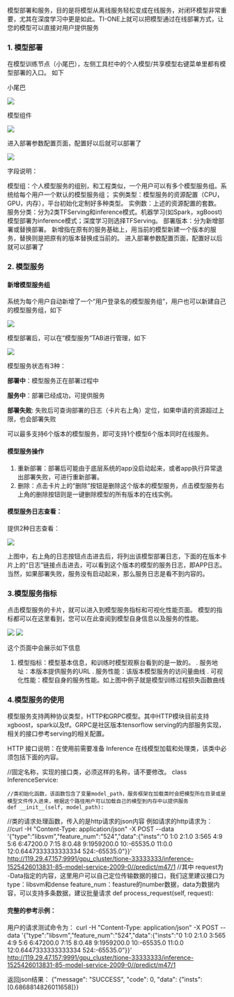 模型部署和服务，目的是将模型从离线服务轻松变成在线服务，对闭环模型非常重要，尤其在深度学习中更是如此。TI-ONE上就可以把模型通过在线部署方式，让您的模型可以直接对用户提供服务
### 1. 模型部署

在模型训练节点（小尾巴），左侧工具栏中的个人模型/共享模型右键菜单里都有模型部署的入口。 如下

小尾巴

![](https://main.qcloudimg.com/raw/966e4a2c407508f2cfb922ac9e5f146a.png) 



模型组件

![](https://main.qcloudimg.com/raw/22369830cd3eb8e3459378ee45906697.jpg)


进入部署参数配置页面，配置好以后就可以部署了

![](https://main.qcloudimg.com/raw/efdb572631116aaf9ea7897bb0380022.png)


字段说明：

模型组：个人模型服务的组别，和工程类似，一个用户可以有多个模型服务组。系统给每个用户一个默认的模型服务组；
实例类型：模型服务的资源配置（CPU，GPU，内存），平台初始化定制好多种类型。
实例数：上述的资源配置的套数。
服务分类：分为2类TFServing和inference模式。机器学习(如Spark，xgBoost)模型部署为inference模式；深度学习则选择TFServing。
部署版本：分为新增部署或替换部署。 新增指在原有的服务基础上，用当前的模型新建一个版本的服务，替换则是把原有的版本替换成当前的。
进入部署参数配置页面，配置好以后就可以部署了


### 2. 模型服务
#### 新增模型服务组
系统为每个用户自动新增了一个“用户登录名的模型服务组”，用户也可以新建自己的模型服务组，如下


![](https://main.qcloudimg.com/raw/1c93924dcd577ef9d84b5356245e226a.png)

模型部署后，可以在“模型服务”TAB进行管理，如下

![](https://main.qcloudimg.com/raw/cc331f5deb1861a7654ec9e2b11a8f48.png)


模型服务状态有3种：

**部署中**：模型服务正在部署过程中

**服务中**：部署已经成功，可提供服务

**部署失败**: 失败后可查询部署的日志（卡片右上角）定位，如果申请的资源超过上限，也会部署失败

可以最多支持6个版本的模型服务，即可支持1个模型6个版本同时在线服务。



#### 模型服务操作


1. 重新部署：部署后可能由于底层系统的app没启动起来，或者app执行异常退出部署失败，可进行重新部署。
2. 删除：点击卡片上的“删除”按钮是删除这个版本的模型服务，点击模型服务右上角的删除按钮则是一键删除模型的所有版本的在线实例。

#### 模型服务日志查看：
提供2种日志查看：


![](https://main.qcloudimg.com/raw/49137125048d010ff14465bbd0c8c6a3.png)   


上图中，右上角的日志按钮点击进去后，将列出该模型部署日志，下面的在版本卡片上的“日志”链接点击进去，可以看到这个版本的模型的服务日志，即APP日志。当然，如果部署失败，服务没有启动起来，那么服务日志是看不到内容的。


### 3.模型服务指标
 点击模型服务的卡片，就可以进入到模型服务指标和可视化性能页面。
模型的指标都可以在这里看到，您可以在此查阅到模型自身信息以及服务的性能。

![](https://main.qcloudimg.com/raw/5ce5ca39721b3f9c6e4bae10b5b38564.png)
![](https://main.qcloudimg.com/raw/d6b4f54d2cfaf02c81ccafdb9b6fdeab.png)

这个页面中会展示如下信息

1.	模型指标：模型基本信息，和训练时模型观察台看到的是一致的。
	.	服务地址：本版本提供服务的URL
	.	服务性能：该版本模型服务的访问量曲线
	.	可视化性能：模型自身的服务性能。如上图中例子就是模型训练过程损失函数曲线


### 4.模型服务的使用
模型服务支持两种协议类型，HTTP和GRPC模型。其中HTTP模块目前支持xgboost，spark以及tf。GRPC是社区版本tensorflow serving的内部服务实现，相关的接口参考serving的相关配置。

HTTP 接口说明：在使用前需要准备 Inference 在线模型加载和处理类，该类中必须包括下面的内容。

//固定名称，实现的接口类，必须这样的名称，请不要修改。
class InferenceService: 

    //类初始化函数，该函数包含了变量model_path，服务框架在加载类时会把模型所在目录或是模型文件传入进来，根据这个路径用户可以加载自己的模型到内存中以提供服务
    def __init__(self, model_path):

//类的请求处理函数，传入的是http请求的json内容 例如请求的http请求为：
    //curl -H "Content-Type: application/json" -X POST --data '{"type":"libsvm","feature_num":"524","data":{"insts":"0 1:0 2:1.0 3:565 4:9 5:6 6:47200.0 7:15 8:0.48 9:1959200.0 10:-65535.0 11:0.0 12:0.6447333333333334 524:-65535.0"}}' http://119.29.47.157:9991/gpu_cluster/tione-33333333/inference-1525426013831-85-model-service-2009-0//predict/m47/1 
//其中 request为 -Data指定的内容，这里用户可以自己定位传输数据的接口，我们这里建议接口为type：libsvm和dense feature_num：feasture的number数据，data为数据内容，可以支持多条数据，建议批量请求
 def process_request(self, request):

#### 完整的参考示例：

用户的请求测试命令为：
curl -H "Content-Type: application/json" -X POST --data '{"type":"libsvm","feature_num":"524","data":{"insts":"0 1:0 2:1.0 3:565 4:9 5:6 6:47200.0 7:15 8:0.48 9:1959200.0 10:-65535.0 11:0.0 12:0.6447333333333334 524:-65535.0"}}' http://119.29.47.157:9991/gpu_cluster/tione-33333333/inference-1525426013831-85-model-service-2009-0//predict/m47/1 

返回json结果：
{"message": "SUCCESS", "code": 0, "data": {"insts": [0.6868814826011658]}}










